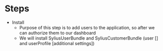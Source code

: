 # Steps
- Install
    - Purpose of this step is to add users to the application, so after we can authorize them to our dashboard
    - We will install SyliusUserBundle and SyliusCustomerBundle (user [] and userProfile [additional settings])
